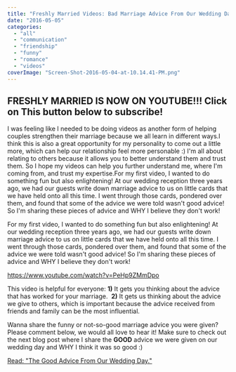 ```yaml
---
title: "Freshly Married Videos: Bad Marriage Advice From Our Wedding Day"
date: "2016-05-05"
categories: 
  - "all"
  - "communication"
  - "friendship"
  - "funny"
  - "romance"
  - "videos"
coverImage: "Screen-Shot-2016-05-04-at-10.14.41-PM.png"
---
```


## FRESHLY MARRIED IS NOW ON YOUTUBE!!! Click on This button below to subscribe!

<script src="https://apis.google.com/js/platform.js"></script>

I was feeling like I needed to be doing videos as another form of helping couples strengthen their marriage because we all learn in different ways.I think this is also a great opportunity for my personality to come out a little more, which can help our relationship feel more personable :) I'm all about relating to others because it allows you to better understand them and trust them. So I hope my videos can help you further understand me, where I'm coming from, and trust my expertise.For my first video, I wanted to do something fun but also enlightening! At our wedding reception three years ago, we had our guests write down marriage advice to us on little cards that we have held onto all this time. I went through those cards, pondered over them, and found that some of the advice we were told wasn't good advice! So I'm sharing these pieces of advice and WHY I believe they don't work!

For my first video, I wanted to do something fun but also enlightening! At our wedding reception three years ago, we had our guests write down marriage advice to us on little cards that we have held onto all this time. I went through those cards, pondered over them, and found that some of the advice we were told wasn't good advice! So I'm sharing these pieces of advice and WHY I believe they don't work!

https://www.youtube.com/watch?v=PeHp9ZMmDpo

This video is helpful for everyone: **1)** It gets you thinking about the advice that has worked for your marriage.  **2)** It gets us thinking about the advice we give to others, which is important because the advice received from friends and family can be the most influential.

Wanna share the funny or not-so-good marriage advice you were given? Please comment below, we would all love to hear it! Make sure to check out the next blog post where I share the **GOOD** advice we were given on our wedding day and WHY I think it was so good :)

[Read: "The Good Advice From Our Wedding Day."](https://freshlymarried.com/freshly-married-videos-good-advice-from-our-wedding-day/)
